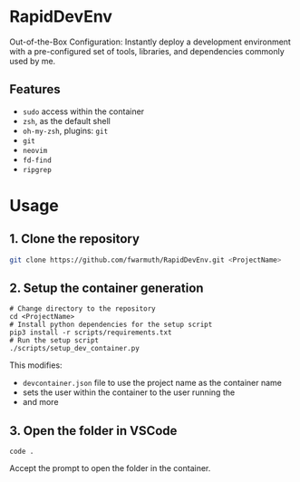 # RapidDevEnv
Out-of-the-Box Configuration: Instantly deploy a development environment with a pre-configured set of tools, libraries, and dependencies commonly used by me.
## Features
- `sudo` access within the container
- `zsh`, as the default shell
- `oh-my-zsh`, plugins: `git`
- `git`
- `neovim`
- `fd-find`
- `ripgrep`

# Usage
## 1. Clone the repository
```bash
git clone https://github.com/fwarmuth/RapidDevEnv.git <ProjectName>
```
## 2. Setup the container generation
```
# Change directory to the repository
cd <ProjectName>
# Install python dependencies for the setup script
pip3 install -r scripts/requirements.txt
# Run the setup script
./scripts/setup_dev_container.py
```
This modifies:
- `devcontainer.json` file to use the project name as the container name
- sets the user within the container to the user running the 
- and more

## 3. Open the folder in VSCode
```
code .
```
Accept the prompt to open the folder in the container.